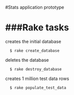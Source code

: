 #Stats application prototype

###Rake tasks
===

creates the initial database
```
  $ rake create_database
```

deletes the database
```
  $ rake destroy_database
```

creates 1 million test data rows
```
  $ rake populate_test_data
```